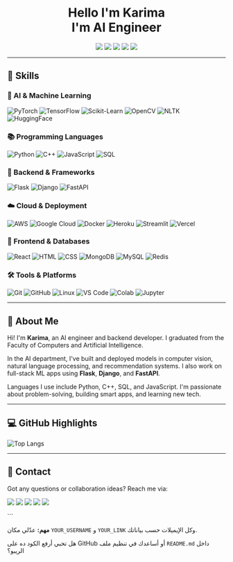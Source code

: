 <h1 align="center"> Hello I'm Karima <br> I'm AI Engineer</h1>

<p align="center">
  <a href="https://www.linkedin.com/in/YOUR_LINK" target="_blank"><img src="https://img.shields.io/badge/-LinkedIn-blue?style=flat-square&logo=linkedin"/></a>
  <a href="mailto:your.email@gmail.com" target="_blank"><img src="https://img.shields.io/badge/Gmail-D14836?style=flat-square&logo=gmail&logoColor=white"/></a>
  <a href="https://twitter.com/YOUR_LINK" target="_blank"><img src="https://img.shields.io/badge/Twitter-1DA1F2?style=flat-square&logo=twitter&logoColor=white"/></a>
  <a href="https://t.me/YOUR_TELEGRAM" target="_blank"><img src="https://img.shields.io/badge/Telegram-2CA5E0?style=flat-square&logo=telegram&logoColor=white"/></a>
  <a href="https://kaggle.com/YOUR_USERNAME" target="_blank"><img src="https://img.shields.io/badge/Kaggle-20BEFF?style=flat-square&logo=kaggle&logoColor=white"/></a>
</p>

---

## 🔧 Skills

### 🤖 AI & Machine Learning
![PyTorch](https://img.shields.io/badge/PyTorch-E34F26?style=for-the-badge&logo=pytorch&logoColor=white)
![TensorFlow](https://img.shields.io/badge/TensorFlow-FF6F00?style=for-the-badge&logo=tensorflow&logoColor=white)
![Scikit-Learn](https://img.shields.io/badge/Scikit--Learn-F7931E?style=for-the-badge&logo=scikit-learn&logoColor=white)
![OpenCV](https://img.shields.io/badge/OpenCV-5C3EE8?style=for-the-badge&logo=opencv&logoColor=white)
![NLTK](https://img.shields.io/badge/NLTK-009688?style=for-the-badge&logoColor=white)
![HuggingFace](https://img.shields.io/badge/HuggingFace-FFD21F?style=for-the-badge&logo=huggingface&logoColor=black)

### 📚 Programming Languages
![Python](https://img.shields.io/badge/Python-3776AB?style=for-the-badge&logo=python&logoColor=white)
![C++](https://img.shields.io/badge/C++-00599C?style=for-the-badge&logo=c%2B%2B&logoColor=white)
![JavaScript](https://img.shields.io/badge/JavaScript-F7DF1E?style=for-the-badge&logo=javascript&logoColor=black)
![SQL](https://img.shields.io/badge/SQL-4479A1?style=for-the-badge&logo=postgresql&logoColor=white)

### 🧰 Backend & Frameworks
![Flask](https://img.shields.io/badge/Flask-000000?style=for-the-badge&logo=flask&logoColor=white)
![Django](https://img.shields.io/badge/Django-092E20?style=for-the-badge&logo=django&logoColor=white)
![FastAPI](https://img.shields.io/badge/FastAPI-009688?style=for-the-badge&logo=fastapi&logoColor=white)

### ☁️ Cloud & Deployment
![AWS](https://img.shields.io/badge/AWS-232F3E?style=for-the-badge&logo=amazon-aws&logoColor=white)
![Google Cloud](https://img.shields.io/badge/Google_Cloud-4285F4?style=for-the-badge&logo=google-cloud&logoColor=white)
![Docker](https://img.shields.io/badge/Docker-2496ED?style=for-the-badge&logo=docker&logoColor=white)
![Heroku](https://img.shields.io/badge/Heroku-430098?style=for-the-badge&logo=heroku&logoColor=white)
![Streamlit](https://img.shields.io/badge/Streamlit-FF4B4B?style=for-the-badge&logo=streamlit&logoColor=white)
![Vercel](https://img.shields.io/badge/Vercel-000?style=for-the-badge&logo=vercel&logoColor=white)

### 🗾 Frontend & Databases
![React](https://img.shields.io/badge/React-20232A?style=for-the-badge&logo=react&logoColor=61DAFB)
![HTML](https://img.shields.io/badge/HTML5-E34F26?style=for-the-badge&logo=html5&logoColor=white)
![CSS](https://img.shields.io/badge/CSS3-1572B6?style=for-the-badge&logo=css3&logoColor=white)
![MongoDB](https://img.shields.io/badge/MongoDB-47A248?style=for-the-badge&logo=mongodb&logoColor=white)
![MySQL](https://img.shields.io/badge/MySQL-4479A1?style=for-the-badge&logo=mysql&logoColor=white)
![Redis](https://img.shields.io/badge/Redis-DC382D?style=for-the-badge&logo=redis&logoColor=white)

### 🛠 Tools & Platforms
![Git](https://img.shields.io/badge/Git-F05032?style=for-the-badge&logo=git&logoColor=white)
![GitHub](https://img.shields.io/badge/GitHub-100000?style=for-the-badge&logo=github&logoColor=white)
![Linux](https://img.shields.io/badge/Linux-FCC624?style=for-the-badge&logo=linux&logoColor=black)
![VS Code](https://img.shields.io/badge/VS%20Code-007ACC?style=for-the-badge&logo=visual-studio-code&logoColor=white)
![Colab](https://img.shields.io/badge/Google%20Colab-F9AB00?style=for-the-badge&logo=google-colab&logoColor=black)
![Jupyter](https://img.shields.io/badge/Jupyter-F37626?style=for-the-badge&logo=jupyter&logoColor=white)

---

## 📝 About Me
Hi! I'm **Karima**, an AI engineer and backend developer. I graduated from the Faculty of Computers and Artificial Intelligence.

In the AI department, I've built and deployed models in computer vision, natural language processing, and recommendation systems. I also work on full-stack ML apps using **Flask**, **Django**, and **FastAPI**.

Languages I use include Python, C++, SQL, and JavaScript. I'm passionate about problem-solving, building smart apps, and learning new tech.

---

## 💻 GitHub Highlights

![Top Langs](https://github-readme-stats.vercel.app/api/top-langs/?username=YOUR_USERNAME&layout=compact&theme=radical)

<!-- If your GitHub stats failed to load: check username spelling or try later -->

---

## 📩 Contact
Got any questions or collaboration ideas?
Reach me via:

<p align="left">
  <a href="https://www.linkedin.com/in/YOUR_LINK" target="_blank"><img src="https://img.shields.io/badge/LinkedIn-0077B5?style=flat-square&logo=linkedin&logoColor=white"/></a>
  <a href="mailto:your.email@gmail.com" target="_blank"><img src="https://img.shields.io/badge/Gmail-D14836?style=flat-square&logo=gmail&logoColor=white"/></a>
  <a href="https://twitter.com/YOUR_LINK" target="_blank"><img src="https://img.shields.io/badge/Twitter-1DA1F2?style=flat-square&logo=twitter&logoColor=white"/></a>
  <a href="https://t.me/YOUR_TELEGRAM" target="_blank"><img src="https://img.shields.io/badge/Telegram-2CA5E0?style=flat-square&logo=telegram&logoColor=white"/></a>
  <a href="https://kaggle.com/YOUR_USERNAME" target="_blank"><img src="https://img.shields.io/badge/Kaggle-20BEFF?style=flat-square&logo=kaggle&logoColor=white"/></a>
</p>
```

**مهم:** عدّلي مكان `YOUR_USERNAME` و `YOUR_LINK` وكل الإيميلات حسب بياناتك.

هل تحبي أرفع الكود ده على GitHub أو أساعدك في تنظيم ملف `README.md` داخل الريبو؟

